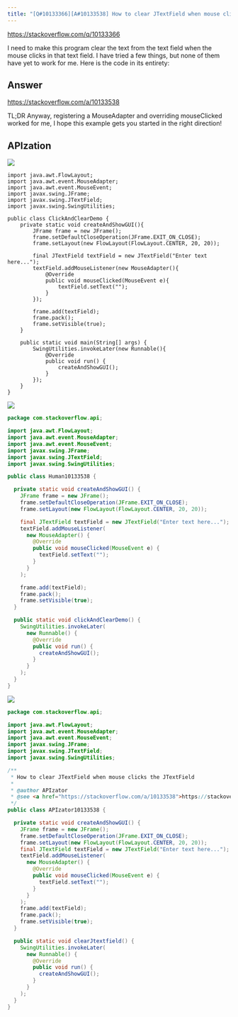 ```yaml
---
title: "[Q#10133366][A#10133538] How to clear JTextField when mouse clicks the JTextField"
---
```


https://stackoverflow.com/q/10133366

I need to make this program clear the text from the text field when the mouse clicks in that text field. I have tried a few things, but none of them have yet to work for me.
Here is the code in its entirety:

## Answer

https://stackoverflow.com/a/10133538

TL;DR
Anyway, registering a MouseAdapter and overriding mouseClicked worked for me,
I hope this example gets you started in the right direction!

## APIzation

<div class="code-3columns-row">

<div class="code-3columns-column">

<div><img src="/stackoverflow.png" /></div>

```plain
import java.awt.FlowLayout;
import java.awt.event.MouseAdapter;
import java.awt.event.MouseEvent;
import javax.swing.JFrame;
import javax.swing.JTextField;
import javax.swing.SwingUtilities;

public class ClickAndClearDemo {
    private static void createAndShowGUI(){
        JFrame frame = new JFrame();
        frame.setDefaultCloseOperation(JFrame.EXIT_ON_CLOSE);
        frame.setLayout(new FlowLayout(FlowLayout.CENTER, 20, 20));

        final JTextField textField = new JTextField("Enter text here...");
        textField.addMouseListener(new MouseAdapter(){
            @Override
            public void mouseClicked(MouseEvent e){
                textField.setText("");
            }
        });

        frame.add(textField);
        frame.pack();
        frame.setVisible(true);
    }

    public static void main(String[] args) {
        SwingUtilities.invokeLater(new Runnable(){
            @Override
            public void run() {
                createAndShowGUI();
            }
        });
    }
}
```

</div>

<div class="code-3columns-column">

<div><img src="/human.png" /></div>

```java
package com.stackoverflow.api;

import java.awt.FlowLayout;
import java.awt.event.MouseAdapter;
import java.awt.event.MouseEvent;
import javax.swing.JFrame;
import javax.swing.JTextField;
import javax.swing.SwingUtilities;

public class Human10133538 {

  private static void createAndShowGUI() {
    JFrame frame = new JFrame();
    frame.setDefaultCloseOperation(JFrame.EXIT_ON_CLOSE);
    frame.setLayout(new FlowLayout(FlowLayout.CENTER, 20, 20));

    final JTextField textField = new JTextField("Enter text here...");
    textField.addMouseListener(
      new MouseAdapter() {
        @Override
        public void mouseClicked(MouseEvent e) {
          textField.setText("");
        }
      }
    );

    frame.add(textField);
    frame.pack();
    frame.setVisible(true);
  }

  public static void clickAndClearDemo() {
    SwingUtilities.invokeLater(
      new Runnable() {
        @Override
        public void run() {
          createAndShowGUI();
        }
      }
    );
  }
}

```

</div>

<div class="code-3columns-column">

<div><img src="/apizator.png" /></div>

```java
package com.stackoverflow.api;

import java.awt.FlowLayout;
import java.awt.event.MouseAdapter;
import java.awt.event.MouseEvent;
import javax.swing.JFrame;
import javax.swing.JTextField;
import javax.swing.SwingUtilities;

/**
 * How to clear JTextField when mouse clicks the JTextField
 *
 * @author APIzator
 * @see <a href="https://stackoverflow.com/a/10133538">https://stackoverflow.com/a/10133538</a>
 */
public class APIzator10133538 {

  private static void createAndShowGUI() {
    JFrame frame = new JFrame();
    frame.setDefaultCloseOperation(JFrame.EXIT_ON_CLOSE);
    frame.setLayout(new FlowLayout(FlowLayout.CENTER, 20, 20));
    final JTextField textField = new JTextField("Enter text here...");
    textField.addMouseListener(
      new MouseAdapter() {
        @Override
        public void mouseClicked(MouseEvent e) {
          textField.setText("");
        }
      }
    );
    frame.add(textField);
    frame.pack();
    frame.setVisible(true);
  }

  public static void clearJtextfield() {
    SwingUtilities.invokeLater(
      new Runnable() {
        @Override
        public void run() {
          createAndShowGUI();
        }
      }
    );
  }
}

```

</div>

</div>